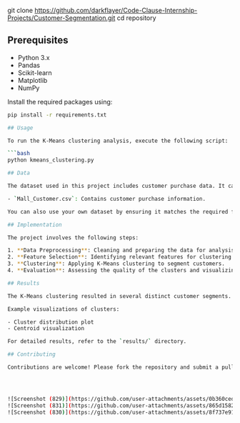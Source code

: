git clone https://github.com/darkflayer/Code-Clause-Internship-Projects/Customer-Segmentation.git
cd repository

## Prerequisites

- Python 3.x
- Pandas
- Scikit-learn
- Matplotlib
- NumPy

Install the required packages using:
```bash
pip install -r requirements.txt

## Usage

To run the K-Means clustering analysis, execute the following script:

```bash
python kmeans_clustering.py

## Data

The dataset used in this project includes customer purchase data. It can be found in the `data/` directory.

- `Mall_Customer.csv`: Contains customer purchase information.

You can also use your own dataset by ensuring it matches the required format.

## Implementation

The project involves the following steps:

1. **Data Preprocessing**: Cleaning and preparing the data for analysis.
2. **Feature Selection**: Identifying relevant features for clustering.
3. **Clustering**: Applying K-Means clustering to segment customers.
4. **Evaluation**: Assessing the quality of the clusters and visualizing the results.

## Results

The K-Means clustering resulted in several distinct customer segments. 

Example visualizations of clusters:

- Cluster distribution plot
- Centroid visualization

For detailed results, refer to the `results/` directory.

## Contributing

Contributions are welcome! Please fork the repository and submit a pull request with your changes. For detailed contribution guidelines, refer to `CONTRIBUTING.md`.




![Screenshot (829)](https://github.com/user-attachments/assets/0b360ced-34c1-42a4-81ce-ed0d1a0101cb)
![Screenshot (831)](https://github.com/user-attachments/assets/865d1582-44d5-468d-842e-4c1b03299a35)
![Screenshot (830)](https://github.com/user-attachments/assets/8f737e91-1cc0-40e3-a597-edf5b58d628d)
